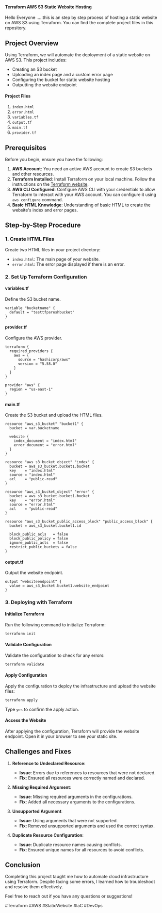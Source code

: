 #### Terraform AWS S3 Static Website Hosting 

Hello Everyone .....this is an step by step  process of hosting a static website on AWS S3 using Terraform. You can find the complete project files in this repository.

## Project Overview
Using Terraform, we will automate the deployment of a static website on AWS S3. This project includes:

- Creating an S3 bucket
- Uploading an index page and a custom error page
- Configuring the bucket for static website hosting
- Outputting the website endpoint

#### Project Files
1. `index.html`
2. `error.html`
3. `variables.tf`
4. `output.tf`
5. `main.tf`
6. `provider.tf`

## Prerequisites
Before you begin, ensure you have the following:

1. **AWS Account**: You need an active AWS account to create S3 buckets and other resources.
2. **Terraform Installed**: Install Terraform on your local machine. Follow the instructions on the [Terraform website](https://learn.hashicorp.com/tutorials/terraform/install-cli).
3. **AWS CLI Configured**: Configure AWS CLI with your credentials to allow Terraform to interact with your AWS account. You can configure it using `aws configure` command.
4. **Basic HTML Knowledge**: Understanding of basic HTML to create the website's index and error pages.

## Step-by-Step Procedure

### 1. Create HTML Files
Create two HTML files in your project directory:
- `index.html`: The main page of your website.
- `error.html`: The error page displayed if there is an error.

### 2. Set Up Terraform Configuration

#### variables.tf
Define the S3 bucket name.
```hcl
variable "bucketname" {
  default = "testtfpareshbucket"
}
```

#### provider.tf
Configure the AWS provider.
```hcl
terraform {
  required_providers {
    aws = {
      source = "hashicorp/aws"
      version = "5.58.0"
    }
  }
}

provider "aws" {
  region = "us-east-1"
}
```

#### main.tf
Create the S3 bucket and upload the HTML files.
```hcl
resource "aws_s3_bucket" "bucket1" {
  bucket = var.bucketname

  website {
    index_document = "index.html"
    error_document = "error.html"
  }
}

resource "aws_s3_bucket_object" "index" {
  bucket = aws_s3_bucket.bucket1.bucket
  key    = "index.html"
  source = "index.html"
  acl    = "public-read"
}

resource "aws_s3_bucket_object" "error" {
  bucket = aws_s3_bucket.bucket1.bucket
  key    = "error.html"
  source = "error.html"
  acl    = "public-read"
}

resource "aws_s3_bucket_public_access_block" "public_access_block" {
  bucket = aws_s3_bucket.bucket1.id

  block_public_acls   = false
  block_public_policy = false
  ignore_public_acls  = false
  restrict_public_buckets = false
}
```

#### output.tf
Output the website endpoint.
```hcl
output "websiteendpoint" {
  value = aws_s3_bucket.bucket1.website_endpoint
}
```

### 3. Deploying with Terraform

#### Initialize Terraform
Run the following command to initialize Terraform:
```sh
terraform init
```

#### Validate Configuration
Validate the configuration to check for any errors:
```sh
terraform validate
```

#### Apply Configuration
Apply the configuration to deploy the infrastructure and upload the website files:
```sh
terraform apply
```
Type `yes` to confirm the apply action.

#### Access the Website
After applying the configuration, Terraform will provide the website endpoint. Open it in your browser to see your static site.

## Challenges and Fixes

1. **Reference to Undeclared Resource**:
   - **Issue**: Errors due to references to resources that were not declared.
   - **Fix**: Ensured all resources were correctly named and declared.

2. **Missing Required Argument**:
   - **Issue**: Missing required arguments in the configurations.
   - **Fix**: Added all necessary arguments to the configurations.

3. **Unsupported Argument**:
   - **Issue**: Using arguments that were not supported.
   - **Fix**: Removed unsupported arguments and used the correct syntax.

4. **Duplicate Resource Configuration**:
   - **Issue**: Duplicate resource names causing conflicts.
   - **Fix**: Ensured unique names for all resources to avoid conflicts.

## Conclusion
Completing this project taught me how to automate cloud infrastructure using Terraform. Despite facing some errors, I learned how to troubleshoot and resolve them effectively.

Feel free to reach out if you have any questions or suggestions!

#Terraform #AWS #StaticWebsite #IaC #DevOps
